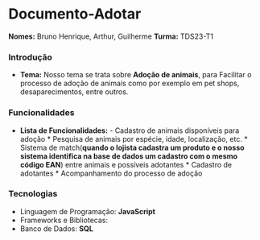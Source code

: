 # Documento-Adotar
**Nomes:** Bruno Henrique, Arthur, Guilherme
**Turma:** TDS23-T1

### Introdução
* **Tema:** Nosso tema se trata sobre **Adoção de animais**, para Facilitar o processo de adoção de animais como por exemplo em pet shops, desaparecimentos, entre outros.
  
### Funcionalidades
* **Lista de Funcionalidades:**
       - Cadastro de animais disponíveis para adoção
        * Pesquisa de animais por espécie, idade, localização, etc.
        * Sistema de match(**quando o lojista cadastra um produto e o nosso sistema identifica na base de dados um cadastro com o mesmo código EAN**) entre animais e possíveis adotantes
        * Cadastro de adotantes
        * Acompanhamento do processo de adoção

### Tecnologias
* Linguagem de Programação: **JavaScript**
* Frameworks e Bibliotecas:
* Banco de Dados: **SQL**
